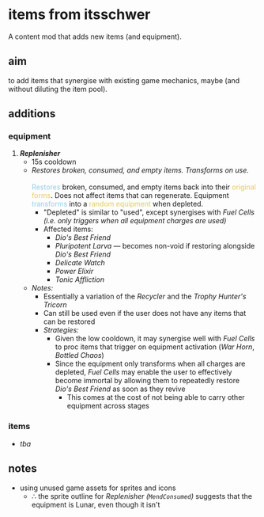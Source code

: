 # items from itsschwer

A content mod that adds new items (and equipment).

## aim
to add items that synergise with existing game mechanics, maybe (and without diluting the item pool).

## additions

### equipment
1. ***Replenisher***
    - 15s cooldown
    - *Restores broken, consumed, and empty items. Transforms on use.*\
    \
    <span style="color: #95cde5;">Restores</span> broken, consumed, and empty items back into their <span style="color: #e5c962;">original forms</span>. Does not affect items that can regenerate. Equipment <span style="color: #95cde5;">transforms</span> into a <span style="color: #e5c962;">random equipment</span> when depleted.
        - "Depleted" is similar to "used", except synergises with *Fuel Cells* *(i.e. only triggers when all equipment charges are used)*
        - Affected items:
            - *Dio's Best Friend*
            - *Pluripotent Larva* — becomes non-void if restoring alongside *Dio's Best Friend*
            - *Delicate Watch*
            - *Power Elixir*
            - *Tonic Affliction*
    <!--  -->
    - *Notes:*
        - Essentially a variation of the *Recycler* and the *Trophy Hunter's Tricorn*
        - Can still be used even if the user does not have any items that can be restored
        - *Strategies:*
            - Given the low cooldown, it may synergise well with *Fuel Cells* to proc items that trigger on equipment activation (*War Horn*, *Bottled Chaos*)
            - Since the equipment only transforms when all charges are depleted, *Fuel Cells* may enable the user to effectively become immortal by allowing them to repeatedly restore *Dio's Best Friend* as soon as they revive
                - This comes at the cost of not being able to carry other equipment across stages

### items
- *tba*
<!--
- void spare drone parts
    - *mainly because umbra-summoned col. droneman is OP and hard to see; also to add a third void red option*
    - → railgunner alt utility slow field?
    - → allies gain a buff ward (similar to celestine?)
        - *incentivise sticking together; maybe only organic allies?*
        - which buff?
            - warbanner?
            - lifesteal/leech?
- consumable (green?) — retaliation
    - on low health, trigger your on-kill effects at your location
        - *enable using on-kill effects against bosses*
        - *synergy with Replenisher*
-->

## notes
- using unused game assets for sprites and icons
    - ∴ the sprite outline for *Replenisher (`MendConsumed`)* suggests that the equipment is Lunar, even though it isn't
